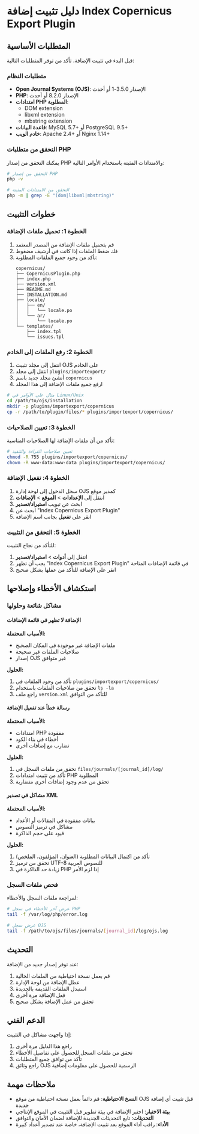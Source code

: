 # دليل تثبيت إضافة Index Copernicus Export Plugin

## المتطلبات الأساسية

قبل البدء في تثبيت الإضافة، تأكد من توفر المتطلبات التالية:

### متطلبات النظام
- **Open Journal Systems (OJS)**: الإصدار 3.5.0-1 أو أحدث
- **PHP**: الإصدار 8.2.0 أو أحدث
- **امتدادات PHP المطلوبة**:
  - DOM extension
  - libxml extension
  - mbstring extension
- **قاعدة البيانات**: MySQL 5.7+ أو PostgreSQL 9.5+
- **خادم الويب**: Apache 2.4+ أو Nginx 1.14+

### التحقق من متطلبات PHP

يمكنك التحقق من إصدار PHP والامتدادات المثبتة باستخدام الأوامر التالية:

```bash
# التحقق من إصدار PHP
php -v

# التحقق من الامتدادات المثبتة
php -m | grep -E "(dom|libxml|mbstring)"
```

## خطوات التثبيت

### الخطوة 1: تحميل ملفات الإضافة

1. قم بتحميل ملفات الإضافة من المصدر المعتمد
2. فك ضغط الملفات إذا كانت في أرشيف مضغوط
3. تأكد من وجود جميع الملفات المطلوبة:
   ```
   copernicus/
   ├── CopernicusPlugin.php
   ├── index.php
   ├── version.xml
   ├── README.md
   ├── INSTALLATION.md
   ├── locale/
   │   ├── en/
   │   │   └── locale.po
   │   └── ar/
   │       └── locale.po
   └── templates/
       ├── index.tpl
       └── issues.tpl
   ```

### الخطوة 2: رفع الملفات إلى الخادم

1. انتقل إلى مجلد تثبيت OJS على الخادم
2. انتقل إلى مجلد `plugins/importexport/`
3. أنشئ مجلد جديد باسم `copernicus`
4. ارفع جميع ملفات الإضافة إلى هذا المجلد

```bash
# مثال على الأوامر في Linux/Unix
cd /path/to/ojs/installation
mkdir -p plugins/importexport/copernicus
cp -r /path/to/plugin/files/* plugins/importexport/copernicus/
```

### الخطوة 3: تعيين الصلاحيات

تأكد من أن ملفات الإضافة لها الصلاحيات المناسبة:

```bash
# تعيين صلاحيات القراءة والتنفيذ
chmod -R 755 plugins/importexport/copernicus/
chown -R www-data:www-data plugins/importexport/copernicus/
```

### الخطوة 4: تفعيل الإضافة

1. سجل الدخول إلى لوحة إدارة OJS كمدير موقع
2. انتقل إلى **الإعدادات** > **الموقع** > **الإضافات**
3. ابحث عن تبويب **استيراد/تصدير**
4. ابحث عن "Index Copernicus Export Plugin"
5. انقر على **تفعيل** بجانب اسم الإضافة

### الخطوة 5: التحقق من التثبيت

للتأكد من نجاح التثبيت:

1. انتقل إلى **أدوات** > **استيراد/تصدير**
2. يجب أن تظهر "Index Copernicus Export Plugin" في قائمة الإضافات المتاحة
3. انقر على الإضافة للتأكد من عملها بشكل صحيح

## استكشاف الأخطاء وإصلاحها

### مشاكل شائعة وحلولها

#### الإضافة لا تظهر في قائمة الإضافات

**الأسباب المحتملة:**
- ملفات الإضافة غير موجودة في المكان الصحيح
- صلاحيات الملفات غير صحيحة
- إصدار OJS غير متوافق

**الحلول:**
1. تأكد من وجود الملفات في `plugins/importexport/copernicus/`
2. تحقق من صلاحيات الملفات باستخدام `ls -la`
3. راجع ملف `version.xml` للتأكد من التوافق

#### رسالة خطأ عند تفعيل الإضافة

**الأسباب المحتملة:**
- امتدادات PHP مفقودة
- أخطاء في بناء الكود
- تضارب مع إضافات أخرى

**الحلول:**
1. تحقق من ملفات السجل في `files/journals/[journal_id]/log/`
2. تأكد من تثبيت امتدادات PHP المطلوبة
3. تحقق من عدم وجود إضافات أخرى متضاربة

#### مشاكل في تصدير XML

**الأسباب المحتملة:**
- بيانات مفقودة في المقالات أو الأعداد
- مشاكل في ترميز النصوص
- قيود على حجم الذاكرة

**الحلول:**
1. تأكد من اكتمال البيانات المطلوبة (العنوان، المؤلفون، الملخص)
2. تحقق من ترميز UTF-8 للنصوص العربية
3. زيادة حد الذاكرة في PHP إذا لزم الأمر

### فحص ملفات السجل

لمراجعة ملفات السجل والأخطاء:

```bash
# عرض آخر الأخطاء في سجل PHP
tail -f /var/log/php/error.log

# عرض سجل OJS
tail -f /path/to/ojs/files/journals/[journal_id]/log/ojs.log
```

## التحديث

عند توفر إصدار جديد من الإضافة:

1. قم بعمل نسخة احتياطية من الملفات الحالية
2. عطل الإضافة من لوحة الإدارة
3. استبدل الملفات القديمة بالجديدة
4. فعل الإضافة مرة أخرى
5. تحقق من عمل الإضافة بشكل صحيح

## الدعم الفني

إذا واجهت مشاكل في التثبيت:

1. راجع هذا الدليل مرة أخرى
2. تحقق من ملفات السجل للحصول على تفاصيل الأخطاء
3. تأكد من توافق جميع المتطلبات
4. راجع وثائق OJS الرسمية للحصول على معلومات إضافية

## ملاحظات مهمة

- **النسخ الاحتياطية**: قم دائماً بعمل نسخة احتياطية من موقع OJS قبل تثبيت أي إضافة جديدة
- **بيئة الاختبار**: اختبر الإضافة في بيئة تطوير قبل التثبيت في الموقع الإنتاجي
- **التحديثات**: تابع التحديثات الجديدة للإضافة لضمان الأمان والتوافق
- **الأداء**: راقب أداء الموقع بعد تثبيت الإضافة، خاصة عند تصدير أعداد كبيرة

